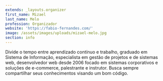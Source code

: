 ```yaml
---
extends: _layouts.organizer
first_name: Mizael
last_name: Melo
profession: Organizador
website: 'https://fabio-fernandes.com/'
image: /assets/images/uploads/mizael-melo.jpg
section: info
---
```


Divide o tempo entre aprendizado contínuo e trabalho, graduado em Sistema de Informação, especialista em gestão de projetos e de sistemas web, desenvolvedor web desde 2006 focado em sistemas corporativos e soluções de e-commerce, palestrante e instrutor. Busca sempre compartilhar seus conhecimentos visando um bom código.
